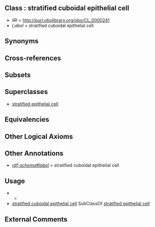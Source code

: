 
## Class : stratified cuboidal epithelial cell

 * *IRI* = http://purl.obolibrary.org/obo/CL_0000241
 * *Label* = stratified cuboidal epithelial cell

## Synonyms


## Cross-references


## Subsets


## Superclasses

 * [stratified epithelial cell](../../CL/79/CL_0000079.md)

## Equivalencies


## Other Logical Axioms


## Other Annotations

 * *[rdf-schema#label](../../el/rdf-schema#label.md)* = stratified cuboidal epithelial cell

## Usage

 * -
 * [stratified cuboidal epithelial cell](../../CL/41/CL_0000241.md) SubClassOf [stratified epithelial cell](../../CL/79/CL_0000079.md)

## External Comments

